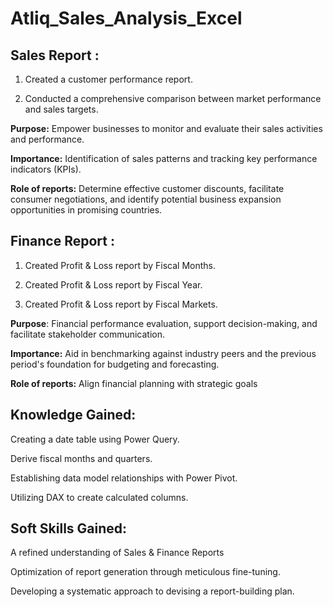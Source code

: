 # Atliq_Sales_Analysis_Excel
## Sales Report :
1. Created a customer performance report.

2. Conducted a comprehensive comparison between market performance and sales targets.

**Purpose:** Empower businesses to monitor and evaluate their sales activities and performance.

**Importance:** Identification of sales patterns and tracking key performance indicators (KPIs).

**Role of reports:** Determine effective customer discounts, facilitate consumer negotiations, and identify potential business expansion opportunities in promising countries.

## Finance Report :
1. Created Profit & Loss report by Fiscal Months.

2. Created Profit & Loss report by Fiscal Year.

3. Created Profit & Loss report by Fiscal Markets.

**Purpose**: Financial performance evaluation, support decision-making, and facilitate stakeholder communication.

**Importance:** Aid in benchmarking against industry peers and the previous period's foundation for budgeting and forecasting.

**Role of reports:** Align financial planning with strategic goals

## Knowledge Gained:
 Creating a date table using Power Query.
 
 Derive fiscal months and quarters.
 
 Establishing data model relationships with Power Pivot.
 
 Utilizing DAX to create calculated columns.
 
## Soft Skills Gained:
 A refined understanding of Sales & Finance Reports
 
 Optimization of report generation through meticulous fine-tuning.
 
 Developing a systematic approach to devising a report-building plan.

